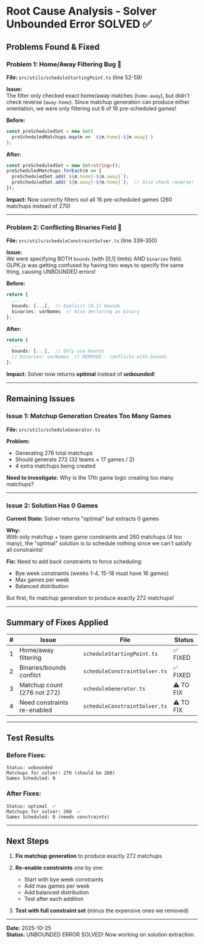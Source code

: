 # Root Cause Analysis - Solver Unbounded Error SOLVED ✅

## Problems Found & Fixed

### Problem 1: Home/Away Filtering Bug 🐛
**File:** `src/utils/scheduleStartingPoint.ts` (line 52-59)

**Issue:**  
The filter only checked exact home/away matches (`home-away`), but didn't check reverse (`away-home`). Since matchup generation can produce either orientation, we were only filtering out 6 of 16 pre-scheduled games!

**Before:**
```typescript
const preScheduledSet = new Set(
  preScheduledMatchups.map(m => `${m.home}-${m.away}`)
);
```

**After:**
```typescript
const preScheduledSet = new Set<string>();
preScheduledMatchups.forEach(m => {
  preScheduledSet.add(`${m.home}-${m.away}`);
  preScheduledSet.add(`${m.away}-${m.home}`);  // Also check reverse!
});
```

**Impact:** Now correctly filters out all 16 pre-scheduled games (260 matchups instead of 270)

---

### Problem 2: Conflicting Binaries Field 🐛  
**File:** `src/utils/scheduleConstraintSolver.ts` (line 339-350)

**Issue:**  
We were specifying BOTH `bounds` (with [0,1] limits) AND `binaries` field. GLPK.js was getting confused by having two ways to specify the same thing, causing UNBOUNDED errors!

**Before:**
```typescript
return {
  ...
  bounds: [...],  // Explicit [0,1] bounds
  binaries: varNames  // Also declaring as binary
};
```

**After:**
```typescript
return {
  ...
  bounds: [...],  // Only use bounds
  // binaries: varNames  // REMOVED - conflicts with bounds
};
```

**Impact:** Solver now returns **optimal** instead of **unbounded**!

---

## Remaining Issues

### Issue 1: Matchup Generation Creates Too Many Games
**File:** `src/utils/scheduleGenerator.ts`

**Problem:**  
- Generating 276 total matchups
- Should generate 272 (32 teams × 17 games / 2)
- 4 extra matchups being created

**Need to investigate:** Why is the 17th game logic creating too many matchups?

---

### Issue 2: Solution Has 0 Games
**Current State:** Solver returns "optimal" but extracts 0 games

**Why:**  
With only matchup + team game constraints and 260 matchups (4 too many), the "optimal" solution is to schedule nothing since we can't satisfy all constraints!

**Fix:** Need to add back constraints to force scheduling:
- Bye week constraints (weeks 1-4, 15-18 must have 16 games)
- Max games per week
- Balanced distribution

But first, fix matchup generation to produce exactly 272 matchups!

---

## Summary of Fixes Applied

| # | Issue | File | Status |
|---|-------|------|--------|
| 1 | Home/away filtering | `scheduleStartingPoint.ts` | ✅ FIXED |
| 2 | Binaries/bounds conflict | `scheduleConstraintSolver.ts` | ✅ FIXED |
| 3 | Matchup count (276 not 272) | `scheduleGenerator.ts` | ⚠️ TO FIX |
| 4 | Need constraints re-enabled | `scheduleConstraintSolver.ts` | ⚠️ TO FIX |

---

## Test Results

### Before Fixes:
```
Status: unbounded
Matchups for solver: 270 (should be 260)
Games Scheduled: 0
```

### After Fixes:
```
Status: optimal  ✅
Matchups for solver: 260  ✅
Games Scheduled: 0 (needs constraints)
```

---

## Next Steps

1. **Fix matchup generation** to produce exactly 272 matchups
2. **Re-enable constraints** one by one:
   - Start with bye week constraints
   - Add max games per week
   - Add balanced distribution
   - Test after each addition

3. **Test with full constraint set** (minus the expensive ones we removed)

---

**Date:** 2025-10-25  
**Status:** UNBOUNDED ERROR SOLVED! Now working on solution extraction.

